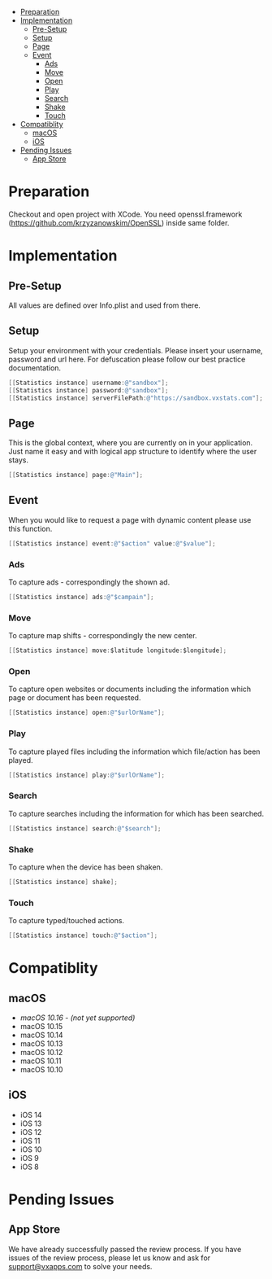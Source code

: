 * [Preparation](#preparation)
* [Implementation](#implementation)
   * [Pre-Setup](#pre-setup)
   * [Setup](#setup)
   * [Page](#page)
   * [Event](#event)
      * [Ads](#ads)
      * [Move](#move)
      * [Open](#open)
      * [Play](#play)
      * [Search](#search)
      * [Shake](#shake)
      * [Touch](#touch)
* [Compatiblity](#compatiblity)
   * [macOS](#macos)
   * [iOS](#ios)
* [Pending Issues](#pending-issues)
   * [App Store](#app-store)

# Preparation
Checkout and open project with XCode. You need openssl.framework (https://github.com/krzyzanowskim/OpenSSL) inside same folder.

# Implementation
## Pre-Setup
All values are defined over Info.plist and used from there.

## Setup
Setup your environment with your credentials. Please insert your username, password and url here. For defuscation please follow our best practice documentation.
```objective-c
[[Statistics instance] username:@"sandbox"];
[[Statistics instance] password:@"sandbox"];
[[Statistics instance] serverFilePath:@"https://sandbox.vxstats.com"];
```

## Page
This is the global context, where you are currently on in your application. Just name it easy and with logical app structure to identify where the user stays.
```objective-c
[[Statistics instance] page:@"Main"];
```

## Event
When you would like to request a page with dynamic content please use this function.
```objective-c
[[Statistics instance] event:@"$action" value:@"$value"];
```

### Ads
To capture ads - correspondingly the shown ad.
```objective-c
[[Statistics instance] ads:@"$campain"];
```

### Move
To capture map shifts - correspondingly the new center.
```objective-c
[[Statistics instance] move:$latitude longitude:$longitude];
```

### Open
To capture open websites or documents including the information which page or document has been requested.
```objective-c
[[Statistics instance] open:@"$urlOrName"];
```

### Play
To capture played files including the information which file/action has been played.
```objective-c
[[Statistics instance] play:@"$urlOrName"];
```

### Search
To capture searches including the information for which has been searched.
```objective-c
[[Statistics instance] search:@"$search"];
```

### Shake
To capture when the device has been shaken.
```objective-c
[[Statistics instance] shake];
```

### Touch
To capture typed/touched actions.
```objective-c
[[Statistics instance] touch:@"$action"];
```

# Compatiblity
## macOS
- *macOS 10.16  - (not yet supported)*
- macOS 10.15
- macOS 10.14
- macOS 10.13
- macOS 10.12
- macOS 10.11
- macOS 10.10

## iOS
- iOS 14
- iOS 13
- iOS 12
- iOS 11
- iOS 10
- iOS 9
- iOS 8

# Pending Issues
## App Store
We have already successfully passed the review process. If you have issues of the review process, please let us know and ask for support@vxapps.com to solve your needs.
